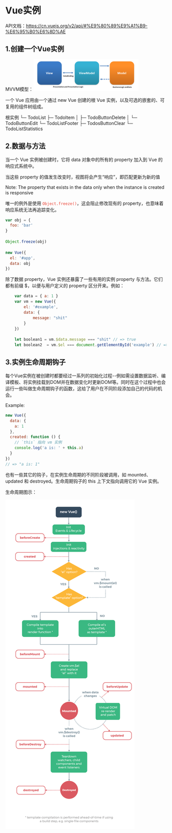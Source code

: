 # Vue实例

API文档：<https://cn.vuejs.org/v2/api/#%E9%80%89%E9%A1%B9-%E6%95%B0%E6%8D%AE>

## 1.创建一个Vue实例

MVVM模型：![20220107215150](https://raw.githubusercontent.com/Logible/Image/main/note_image/20220107215150.png)

一个 Vue 应用由一个通过 new Vue 创建的根 Vue 实例，以及可选的嵌套的、可复用的组件树组成。

根实例
└─ TodoList
   ├─ TodoItem
   │  ├─ TodoButtonDelete
   │  └─ TodoButtonEdit
   └─ TodoListFooter
      ├─ TodosButtonClear
      └─ TodoListStatistics

## 2.数据与方法

当一个 Vue 实例被创建时，它将 data 对象中的所有的 property 加入到 Vue 的响应式系统中。

当这些 property 的值发生改变时，视图将会产生“响应”，即匹配更新为新的值

Note: The property that exists in the data only when the instance is created is responsive

唯一的例外是使用 <code style="color:#ea4335">Object.freeze()</code>，这会阻止修改现有的 property，也意味着响应系统无法再追踪变化。

```js
var obj = {
  foo: 'bar'
}

Object.freeze(obj)

new Vue({
  el: '#app',
  data: obj
})
```

除了数据 property，Vue 实例还暴露了一些有用的实例 property 与方法。它们都有前缀 $，以便与用户定义的 property 区分开来。例如：

```js
    var data = { a: 1 }
    var vm = new Vue({
        el: '#example',
        data: {
            message: "shit"
        }
    })

    let boolean1 = vm.$data.message === "shit" // => true
    let boolean2  = vm.$el === document.getElementById('example') // => true
```

## 3.实例生命周期钩子

每个Vue实例在被创建时都要经过一系列的初始化过程--例如需设置数据监听、编译模板、将实例挂载到DOM并在数据变化时更新DOM等。同时在这个过程中也会运行一些叫做生命周期钩子的函数，这给了用户在不同阶段添加自己的代码的机会。

Example:

```js
new Vue({
  data: {
    a: 1
  },
  created: function () {
    // `this` 指向 vm 实例
    console.log('a is: ' + this.a)
  }
})
// => "a is: 1"
```

也有一些其它的钩子，在实例生命周期的不同阶段被调用，如 mounted、updated 和 destroyed。生命周期钩子的 this 上下文指向调用它的 Vue 实例。

生命周期图示：

![20220107222510](https://raw.githubusercontent.com/Logible/Image/main/note_image/20220107222510.png)
